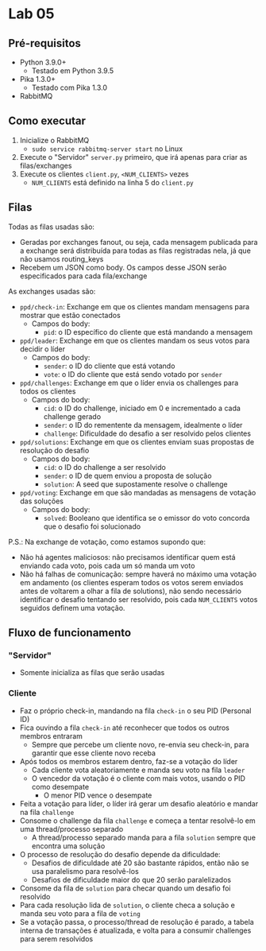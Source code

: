# Lab 05

## Pré-requisitos

* Python 3.9.0+
  * Testado em Python 3.9.5
* Pika 1.3.0+
  * Testado com Pika 1.3.0
* RabbitMQ

## Como executar

1. Inicialize o RabbitMQ
    * `sudo service rabbitmq-server start` no Linux
2. Execute o "Servidor" `server.py` primeiro, que irá apenas para criar as filas/exchanges
3. Execute os clientes `client.py`, `<NUM_CLIENTS>` vezes
    * `NUM_CLIENTS` está definido na linha 5 do `client.py`

## Filas

Todas as filas usadas são:

* Geradas por exchanges fanout, ou seja, cada mensagem publicada para a exchange será distribuída para todas as filas registradas nela, já que não usamos routing_keys
* Recebem um JSON como body. Os campos desse JSON serão especificados para cada fila/exchange

As exchanges usadas são:

* `ppd/check-in`: Exchange em que os clientes mandam mensagens para mostrar que estão conectados
  * Campos do body:
    * `pid`: o ID específico do cliente que está mandando a mensagem
* `ppd/leader`: Exchange em que os clientes mandam os seus votos para decidir o líder
  * Campos do body:
    * `sender`: o ID do cliente que está votando
    * `vote`: o ID do cliente que está sendo votado por `sender`
* `ppd/challenges`: Exchange em que o líder envia os challenges para todos os clientes
  * Campos do body:
    * `cid`: o ID do challenge, iniciado em 0 e incrementado a cada challenge gerado
    * `sender`: o ID do rementente da mensagem, idealmente o líder
    * `challenge`: Dificuldade do desafio a ser resolvido pelos clientes
* `ppd/solutions`: Exchange em que os clientes enviam suas propostas de resolução do desafio
  * Campos do body:
    * `cid`: o ID do challenge a ser resolvido
    * `sender`: o ID de quem enviou a proposta de solução
    * `solution`: A seed que supostamente resolve o challenge
* `ppd/voting`: Exchange em que são mandadas as mensagens de votação das soluções
  * Campos do body:
    * `solved`: Booleano que identifica se o emissor do voto concorda que o desafio foi solucionado

P.S.: Na exchange de votação, como estamos supondo que:

* Não há agentes maliciosos: não precisamos identificar quem está enviando cada voto, pois cada um só manda um voto
* Não há falhas de comunicação: sempre haverá no máximo uma votação em andamento (os clientes esperam todos os votos serem enviados antes de voltarem a olhar a fila de solutions), não sendo necessário identificar o desafio tentando ser resolvido, pois cada `NUM_CLIENTS` votos seguidos definem uma votação.

## Fluxo de funcionamento

### "Servidor"

* Somente inicializa as filas que serão usadas

### Cliente

* Faz o próprio check-in, mandando na fila `check-in` o seu PID (Personal ID)
* Fica ouvindo a fila `check-in` até reconhecer que todos os outros membros entraram
  * Sempre que percebe um cliente novo, re-envia seu check-in, para garantir que esse cliente novo receba
* Após todos os membros estarem dentro, faz-se a votação do líder
  * Cada cliente vota aleatoriamente e manda seu voto na fila `leader`
  * O vencedor da votação é o cliente com mais votos, usando o PID como desempate
    * O menor PID vence o desempate
* Feita a votação para líder, o líder irá gerar um desafio aleatório e mandar na fila `challenge`
* Consome o challenge da fila `challenge` e começa a tentar resolvê-lo em uma thread/processo separado
  * A thread/processo separado manda para a fila `solution` sempre que encontra uma solução
* O processo de resolução do desafio depende da dificuldade:
  * Desafios de dificuldade até 20 são bastante rápidos, então não se usa paralelismo para resolvê-los
  * Desafios de dificuldade maior do que 20 serão paralelizados
* Consome da fila de `solution` para checar quando um desafio foi resolvido
* Para cada resolução lida de `solution`, o cliente checa a solução e manda seu voto para a fila de `voting`
* Se a votação passa, o processo/thread de resolução é parado, a tabela interna de transações é atualizada, e volta para a consumir challenges para serem resolvidos
